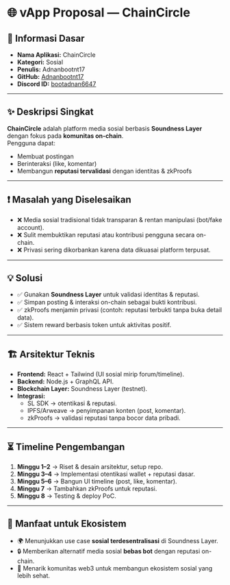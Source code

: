 # 🌐 vApp Proposal — ChainCircle  

## 📌 Informasi Dasar  
- **Nama Aplikasi:** ChainCircle  
- **Kategori:** Sosial  
- **Penulis:** Adnanbootnt17  
- **GitHub:** [Adnanbootnt17](https://github.com/Adnanbootnt17)  
- **Discord ID:** [bootadnan6647](https://discordapp.com/users/bootadnan6647)  

---

## ✨ Deskripsi Singkat  
**ChainCircle** adalah platform media sosial berbasis **Soundness Layer** dengan fokus pada **komunitas on-chain**.  
Pengguna dapat:  
- Membuat postingan  
- Berinteraksi (like, komentar)  
- Membangun **reputasi tervalidasi** dengan identitas & zkProofs  

---

## ❗ Masalah yang Diselesaikan  
- ❌ Media sosial tradisional tidak transparan & rentan manipulasi (bot/fake account).  
- ❌ Sulit membuktikan reputasi atau kontribusi pengguna secara on-chain.  
- ❌ Privasi sering dikorbankan karena data dikuasai platform terpusat.  

---

## 💡 Solusi  
- ✅ Gunakan **Soundness Layer** untuk validasi identitas & reputasi.  
- ✅ Simpan posting & interaksi on-chain sebagai bukti kontribusi.  
- ✅ zkProofs menjamin privasi (contoh: reputasi terbukti tanpa buka detail data).  
- ✅ Sistem reward berbasis token untuk aktivitas positif.  

---

## 🏗️ Arsitektur Teknis  
- **Frontend:** React + Tailwind (UI sosial mirip forum/timeline).  
- **Backend:** Node.js + GraphQL API.  
- **Blockchain Layer:** Soundness Layer (testnet).  
- **Integrasi:**  
  - SL SDK → otentikasi & reputasi.  
  - IPFS/Arweave → penyimpanan konten (post, komentar).  
  - zkProofs → validasi reputasi tanpa bocor data pribadi.  

---

## ⏳ Timeline Pengembangan  
1. **Minggu 1–2** → Riset & desain arsitektur, setup repo.  
2. **Minggu 3–4** → Implementasi otentikasi wallet + reputasi dasar.  
3. **Minggu 5–6** → Bangun UI timeline (post, like, komentar).  
4. **Minggu 7** → Tambahkan zkProofs untuk reputasi.  
5. **Minggu 8** → Testing & deploy PoC.  

---

## 🌱 Manfaat untuk Ekosistem  
- 🌍 Menunjukkan use case **sosial terdesentralisasi** di Soundness Layer.  
- 🔒 Memberikan alternatif media sosial **bebas bot** dengan reputasi on-chain.  
- 🚀 Menarik komunitas web3 untuk membangun ekosistem sosial yang lebih sehat.
